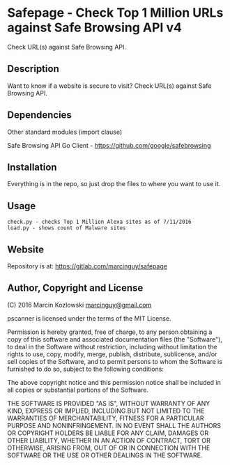 # Safepage - Check Top 1 Million URLs against Safe Browsing API v4

Check URL(s) against Safe Browsing API.

## Description

Want to know if a website is secure to visit? Check URL(s) against Safe Browsing API.

## Dependencies

Other standard modules (import clause)

Safe Browsing API Go Client - https://github.com/google/safebrowsing


## Installation

Everything is in the repo, so just drop the files to where you want to use it.

## Usage

```
check.py - checks Top 1 Million Alexa sites as of 7/11/2016
load.py - shows count of Malware sites

```

## Website

Repository is at: https://gitlab.com/marcinguy/safepage

## Author, Copyright and License

(C) 2016 Marcin Kozlowski <marcinguy@gmail.com>

pscanner is licensed under the terms of the MIT License.

Permission is hereby granted, free of charge, to any person obtaining a copy of
this software and associated documentation files (the "Software"), to deal in
the Software without restriction, including without limitation the rights to
use, copy, modify, merge, publish, distribute, sublicense, and/or sell copies
of the Software, and to permit persons to whom the Software is furnished to do
so, subject to the following conditions:

The above copyright notice and this permission notice shall be included in all
copies or substantial portions of the Software.

THE SOFTWARE IS PROVIDED "AS IS", WITHOUT WARRANTY OF ANY KIND, EXPRESS OR
IMPLIED, INCLUDING BUT NOT LIMITED TO THE WARRANTIES OF MERCHANTABILITY,
FITNESS FOR A PARTICULAR PURPOSE AND NONINFRINGEMENT. IN NO EVENT SHALL THE
AUTHORS OR COPYRIGHT HOLDERS BE LIABLE FOR ANY CLAIM, DAMAGES OR OTHER
LIABILITY, WHETHER IN AN ACTION OF CONTRACT, TORT OR OTHERWISE, ARISING FROM,
OUT OF OR IN CONNECTION WITH THE SOFTWARE OR THE USE OR OTHER DEALINGS IN THE
SOFTWARE.

